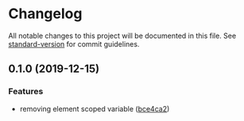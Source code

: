 # Changelog

All notable changes to this project will be documented in this file. See [standard-version](https://github.com/conventional-changelog/standard-version) for commit guidelines.

## 0.1.0 (2019-12-15)

### Features

- removing element scoped variable ([bce4ca2](https://github.com/anikethsaha/postcss-unused-var/commit/bce4ca2))
